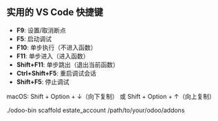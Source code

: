 实用的 VS Code 快捷键
---------------

*   **F9**: 设置/取消断点
*   **F5**: 启动调试
*   **F10**: 单步执行（不进入函数）
*   **F11**: 单步进入（进入函数）
*   **Shift+F11**: 单步跳出（退出当前函数）
*   **Ctrl+Shift+F5**: 重启调试会话
*   **Shift+F5**: 停止调试


macOS: Shift + Option + ↓（向下复制） 或 Shift + Option + ↑（向上复制）


./odoo-bin scaffold estate_account /path/to/your/odoo/addons
